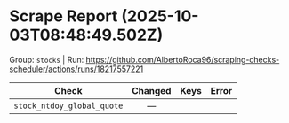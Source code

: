 # Scrape Report (2025-10-03T08:48:49.502Z)

Group: `stocks`  |  Run: https://github.com/AlbertoRoca96/scraping-checks-scheduler/actions/runs/18217557221

| Check | Changed | Keys | Error |
|---|:---:|:--|:--|
| `stock_ntdoy_global_quote` | — |  |  |
